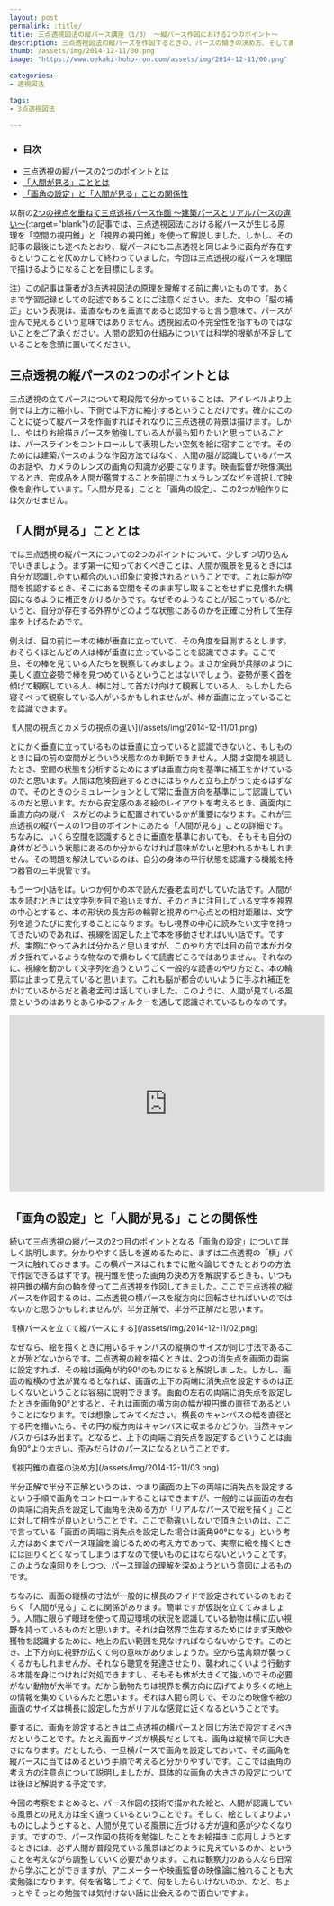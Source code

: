 ```yaml
---
layout: post
permalink: :title/
title: 三点透視図法の縦パース講座（1/3） 〜縦パース作図における2つのポイント〜
description: 三点透視図法の縦パースを作図するときの、パースの傾きの決め方、そして画角の設定の仕方を考えるための準備をしています。
thumb: /assets/img/2014-12-11/00.png
image: "https://www.oekaki-hoho-ron.com/assets/img/2014-12-11/00.png"

categories:
- 透視図法

tags:
- 3点透視図法

---
```


- ### 目次
- [三点透視の縦パースの2つのポイントとは](#三点透視の縦パースの2つのポイントとは)
- [「人間が見る」こととは](#人間が見ることとは)
- [「画角の設定」と「人間が見る」ことの関係性](#「画角の設定」と「人間が見る」ことの関係性)


以前の[2つの視点を重ねて三点透視パース作画 〜建築パースとリアルパースの違い〜](/3point-perspective-which-used-the-viewing-cone/index.html){:target="blank"}の記事では、三点透視図法における縦パースが生じる原理を「空間の視円錐」と「視界の視円錐」を使って解説しました。しかし、その記事の最後にも述べたとおり、縦パースにも二点透視と同じように画角が存在するということを仄めかして終わっていました。今回は三点透視の縦パースを理屈で描けるようになることを目標にします。

<pp>注）この記事は筆者が3点透視図法の原理を理解する前に書いたものです。あくまで学習記録としての記述であることにご注意ください。また、文中の「脳の補正」という表現は、垂直なものを垂直であると認知すると言う意味で、パースが歪んで見えるという意味ではありません。透視図法の不完全性を指すものではないことをご了承ください。人間の認知の仕組みについては科学的根拠が不足していることを念頭に置いてください。</pp>

## 三点透視の縦パースの2つのポイントとは

三点透視の立てパースについて現段階で分かっていることは、アイレベルより上側では上方に縮小し、下側では下方に縮小するということだけです。確かにこのことに従って縦パースを作画すればそれなりに三点透視の背景は描けます。しかし、やはりお絵描きパースを勉強している人が最も知りたいと思っていることは、パースラインをコントロールして表現したい空気を絵に宿すことです。そのためには建築パースのような作図方法ではなく、人間の脳が認識しているパースのお話や、カメラのレンズの画角の知識が必要になります。映画監督が映像演出するとき、完成品を人間が鑑賞することを前提にカメラレンズなどを選択して映像を創作しています。「人間が見る」ことと「画角の設定」、この2つが絵作りには欠かせません。

## 「人間が見る」こととは

では三点透視の縦パースについての2つのポイントについて、少しずつ切り込んでいきましょう。まず第一に知っておくべきことは、人間が風景を見るときには自分が認識しやすい都合のいい印象に変換されるということです。これは脳が空間を視認するとき、そこにある空間をそのまま写し取ることをせずに見慣れた構図になるように補正をかけるからです。なぜそのようなことが起こっているかというと、自分が存在する外界がどのような状態にあるのかを正確に分析して生存率を上げるためです。

例えば、目の前に一本の棒が垂直に立っていて、その角度を目測するとします。おそらくほとんどの人は棒が垂直に立っていることを認識できます。ここで一旦、その棒を見ている人たちを観察してみましょう。まさか全員が兵隊のように美しく直立姿勢で棒を見つめているということはないでしょう。姿勢が悪く首を傾げて観察している人、棒に対して首だけ向けて観察している人、もしかしたら寝そべって観察している人がいるかもしれませんが、棒が垂直に立っていることを認識できます。

<img src="01.png" alt="" />
![人間の視点とカメラの視点の違い](/assets/img/2014-12-11/01.png)

とにかく垂直に立っているものは垂直に立っていると認識できないと、もしものときに目の前の空間がどういう状態なのか判断できません。人間は空間を視認したとき、空間の状態を分析するためにまずは垂直方向を基準に補正をかけているのだと思います。人間は危険回避するときにはちゃんと立ち上がって走るはずなので、そのときのシミュレーションとして常に垂直方向を基準にして認識しているのだと思います。だから安定感のある絵のレイアウトを考えるとき、画面内に垂直方向の縦パースがどのように配置されているかが重要になります。これが三点透視の縦パースの1つ目のポイントにあたる「人間が見る」ことの詳細です。ちなみに、いくら空間を認識するときに垂直を基準においても、そもそも自分の身体がどういう状態にあるのか分からなければ意味がないと思われるかもしれません。その問題を解決しているのは、自分の身体の平行状態を認識する機能を持つ器官の三半規管です。

もう一つ小話をば。いつか何かの本で読んだ養老孟司がしていた話です。人間が本を読むときには文字列を目で追いますが、そのときに注目している文字を視界の中心とすると、本の形状の長方形の輪郭と視界の中心点との相対距離は、文字列を追うたびに変化することになります。もし視界の中心に読みたい文字を持ってきたいのであれば、視線を固定した上で本を移動させればいい話です。ですが、実際にやってみれば分かると思いますが、このやり方では目の前で本がガタガタ揺れているような物なので煩わしくて読書どころではありません。それなのに、視線を動かして文字列を追うというごく一般的な読書のやり方だと、本の輪郭は止まって見えていると思います。これも脳が都合のいいように手ぶれ補正をかけているからだと養老孟司は話していました。このように、人間が見ている風景というのはありとあらゆるフィルターを通して認識されているものなのです。

<iframe width="560" height="315" src="https://www.youtube.com/embed/Xc8jiDYWDTw" title="YouTube video player" frameborder="0" allow="accelerometer; autoplay; clipboard-write; encrypted-media; gyroscope; picture-in-picture; web-share" allowfullscreen></iframe>

## 「画角の設定」と「人間が見る」ことの関係性

続いて三点透視の縦パースの2つ目のポイントとなる「画角の設定」について詳しく説明します。分かりやすく話しを進めるために、まずは二点透視の「横」パースに触れておきます。この横パースはこれまでに散々論じてきたとおりの方法で作図できるはずです。視円錐を使った画角の決め方を解説するときも、いつも視円錐の横方向の軸を使って二点透視を作図してきました。ここで三点透視の縦パースを作図するのは、二点透視の横パースを縦方向に回転させればいいのではないかと思うかもしれませんが、半分正解で、半分不正解だと思います。

<img src="02.png" alt="" />
![横パースを立てて縦パースにする](/assets/img/2014-12-11/02.png)

なぜなら、絵を描くときに用いるキャンバスの縦横のサイズが同じ寸法であることが殆どないからです。二点透視の絵を描くときは、2つの消失点を画面の両端に設定すれば、その絵は画角が約90°のものになると解説しました。しかし、画面の縦横の寸法が異なるとなれば、画面の上下の両端に消失点を設定するのは正しくないということは容易に説明できます。画面の左右の両端に消失点を設定したときを画角90°とすると、それは画面の横方向の幅が視円錐の直径であるということになります。では想像してみてください。横長のキャンバスの幅を直径とする円を描いたら、その円の縦方向はキャンバスに収まるかどうか。当然キャンバスからはみ出ます。となると、上下の両端に消失点を設定するということは画角90°より大きい、歪みだらけのパースになるということです。

<img src="03.png" alt="" />
![視円錐の直径の決め方](/assets/img/2014-12-11/03.png)

半分正解で半分不正解というのは、つまり画面の上下の両端に消失点を設定するという手順で画角をコントロールすることはできますが、一般的には画面の左右の両端に消失点を設定して画角を決める方が「リアルなパースで絵を描く」ことに対して相性が良いということです。ここで勘違いしないで頂きたいのは、ここで言っている「画面の両端に消失点を設定した場合は画角90°になる」という考え方はあくまでパース理論を論じるための考え方であって、実際に絵を描くときには回りくどくなってしまうはずなので使いものにはならないということです。このような遠回りをしつつ、パース理論の理解を深めようという意図によるものです。

ちなみに、画面の縦横の寸法が一般的に横長のワイドで設定されているのもおそらく「人間が見る」ことに関係があります。簡単ですが仮説を立ててみましょう。人間に限らず眼球を使って周辺環境の状況を認識している動物は横に広い視野を持っているものだと思います。それは自然界で生存するためにはまず天敵や獲物を認識するために、地上の広い範囲を見なければならないからです。このとき、上下方向に視野が広くて何の意味がありましょうか。空から猛禽類が襲ってくるかもしれませんが、それなら聴覚を発達させたり、襲われにくいよう行動する本能を身につければ対処できますし、そもそも体が大きくて強いのでその必要がない動物が大半です。だから動物たちは視界を横方向に広げてより多くの地上の情報を集めているんだと思います。それは人間も同じで、そのため映像や絵の画面のサイズは横長に設定した方がリアルな感覚に近くなるということです。

要するに、画角を設定するときは二点透視の横パースと同じ方法で設定するべきだということです。たとえ画面サイズが横長だとしても、画角は縦横で同じ大きさになります。だとしたら、一旦横パースで画角を設定しておいて、その画角を縦パースに当てはめるという手順で考えると分かりやすいです。ここでは画角の考え方の注意点について説明しましたが、具体的な画角の大きさの設定については後ほど解説する予定です。

今回の考察をまとめると、パース作図の技術で描かれた絵と、人間が認識している風景との見え方は全く違っているということです。そして、絵としてよりよいものにしようとすると、人間が見ている風景に近づける方が違和感が少なくなります。ですので、パース作図の技術を勉強したことをお絵描きに応用しようとするときには、必ず人間が普段見ている風景はどのように見えているのか、ということを考えながら調整していく必要があります。これは観察力のある人なら日常から学ぶことができますが、アニメーターや映画監督の映像論に触れることも大変勉強になります。何を省略してよくて、何をしたらいけないのか、など、ちょっとやそっとの勉強では気付けない話に出会えるので面白いですよ。
